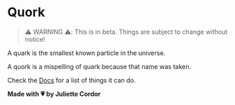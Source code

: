 # Quork

> ⚠️ WARNING ⚠️: This is in beta. Things are subject to change without notice!

A quark is the smallest known particle in the universe.

A quork is a mispelling of quark because that name was taken.

Check the [Docs](https://docs.rs/crate/quork) for a list of things it can do.

**Made with 💗 by Juliette Cordor**
